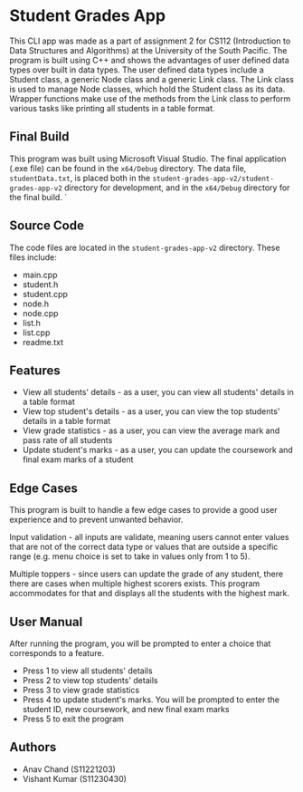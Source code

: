 # Student Grades App

This CLI app was made as a part of assignment 2 for CS112 (Introduction to Data Structures and Algorithms) at the University of the South Pacific. The program is built using C++ and shows the advantages of user defined data types over built in data types. The user defined data types include a Student class, a generic Node class and a generic Link class. The Link class is used to manage Node classes, which hold the Student class as its data. Wrapper functions make use of the methods from the Link class to perform various tasks like printing all students in a table format.

## Final Build

This program was built using Microsoft Visual Studio. The final application (.exe file) can be found in the `x64/Debug` directory. The data file, `studentData.txt`, is placed both in the `student-grades-app-v2/student-grades-app-v2` directory for development, and in the `x64/Debug` directory for the final build.
`

## Source Code

The code files are located in the `student-grades-app-v2` directory. These files include:

- main.cpp
- student.h
- student.cpp
- node.h
- node.cpp
- list.h
- list.cpp
- readme.txt

## Features

- View all students' details - as a user, you can view all students' details in a table format
- View top student's details - as a user, you can view the top students' details in a table format
- View grade statistics - as a user, you can view the average mark and pass rate of all students
- Update student's marks - as a user, you can update the coursework and final exam marks of a student

## Edge Cases

This program is built to handle a few edge cases to provide a good user experience and to prevent unwanted behavior.

Input validation - all inputs are validate, meaning users cannot enter values that are not of the correct data type or values that are outside a specific range (e.g. menu choice is set to take in values only from 1 to 5).

Multiple toppers - since users can update the grade of any student, there there are cases when multiple highest scorers exists. This program accommodates for that and displays all the students with the highest mark.

## User Manual

After running the program, you will be prompted to enter a choice that corresponds to a feature.

- Press 1 to view all students' details
- Press 2 to view top students' details
- Press 3 to view grade statistics
- Press 4 to update student's marks. You will be prompted to enter the student ID, new coursework, and new final exam marks
- Press 5 to exit the program

## Authors

- Anav Chand (S11221203)
- Vishant Kumar (S11230430)
